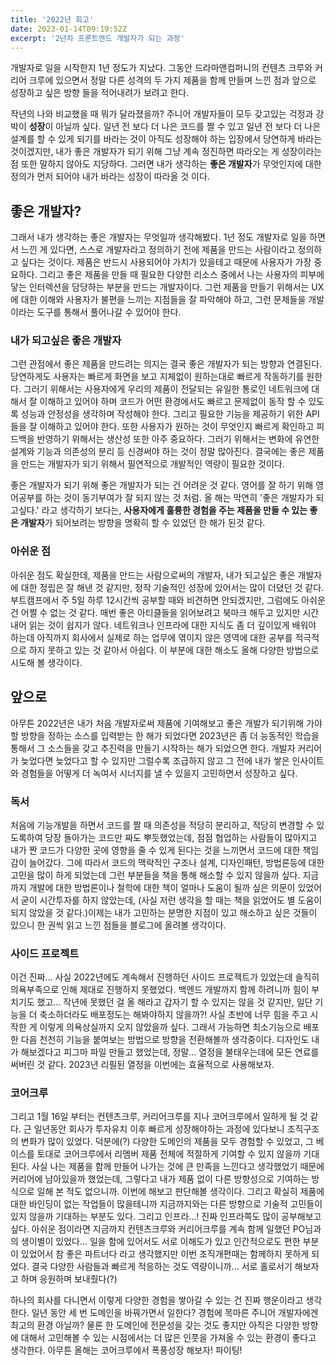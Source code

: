 ```yaml
---
title: '2022년 회고'
date: 2023-01-14T09:19:52Z
excerpt: '2년차 프론트엔드 개발자가 되는 과정'
---
```


개발자로 일을 시작한지 1년 정도가 지났다. 그동안 드라마앤컴퍼니의 컨텐츠 크루와 커리어 크루에 있으면서 정말 다른 성격의 두 가지 제품을 함께 만들며 느낀 점과 앞으로 성장하고 싶은 방향 들을 적어내려가 보려고 한다.

작년의 나와 비교했을 때 뭐가 달라졌을까? 주니어 개발자들이 모두 갖고있는 걱정과 강박이 **성장**이 아닐까 싶다. 일년 전 보다 더 나은 코드를 짤 수 있고 일년 전 보다 더 나은 설계를 할 수 있게 되기를 바라는 것이 아직도 성장해야 하는 입장에서 당연하게 바라는 것이겠지만, 내가 좋은 개발자가 되기 위해 그냥 계속 정진하면 따라오는 게 성장이라는 점 또한 말하지 않아도 지당하다. 그러면 내가 생각하는 **좋은 개발자**가 무엇인지에 대한 정의가 먼저 되어야 내가 바라는 성장이 따라올 것 이다.

## 좋은 개발자?

그래서 내가 생각하는 좋은 개발자는 무엇일까 생각해봤다. 1년 정도 개발자로 일을 하면서 느낀 게 있다면, 스스로 개발자라고 정의하기 전에 제품을 만드는 사람이라고 정의하고 싶다는 것이다. 제품은 반드시 사용되어야 가치가 있을테고 때문에 사용자가 가장 중요하다. 그리고 좋은 제품을 만들 때 필요한 다양한 리소스 중에서 나는 사용자의 피부에 닿는 인터렉션을 담당하는 부분을 만드는 개발자이다. 그런 제품을 만들기 위해서는 UX에 대한 이해와 사용자가 불편을 느끼는 지점들을 잘 파악해야 하고, 그런 문제들을 개발이라는 도구를 통해서 풀어나갈 수 있어야 한다.

### 내가 되고싶은 좋은 개발자

그런 관점에서 좋은 제품을 만드려는 의지는 결국 좋은 개발자가 되는 방향과 연결된다. 당연하게도 사용자는 빠르게 화면을 보고 지체없이 원하는대로 빠르게 작동하기를 원한다. 그러기 위해서는 사용자에게 우리의 제품이 전달되는 유일한 통로인 네트워크에 대해서 잘 이해하고 있어야 하며 코드가 어떤 환경에서도 빠르고 문제없이 동작 할 수 있도록 성능과 안정성을 생각하며 작성해야 한다. 그리고 필요한 기능을 제공하기 위한 API들을 잘 이해하고 있어야 한다. 또한 사용자가 원하는 것이 무엇인지 빠르게 확인하고 피드백을 반영하기 위해서는 생산성 또한 아주 중요하다. 그러기 위해서는 변화에 유연한 설계와 기능과 의존성의 분리 등 신경써야 하는 것이 정말 많아진다. 결국에는 좋은 제품을 만드는 개발자가 되기 위해서 필연적으로 개발적인 역량이 필요한 것이다.

좋은 개발자가 되기 위해 좋은 개발자가 되는 건 어려운 것 같다. 영어를 잘 하기 위해 영어공부를 하는 것이 동기부여가 잘 되지 않는 것 처럼. 올 해는 막연히 '좋은 개발자가 되고싶다.' 라고 생각하기 보다는, **사용자에게 훌륭한 경험을 주는 제품을 만들 수 있는 좋은 개발자**가 되어보려는 방향을 명확히 할 수 있었던 한 해가 된것 같다.

### 아쉬운 점

아쉬운 점도 확실한데, 제품을 만드는 사람으로써의 개발자, 내가 되고싶은 좋은 개발자에 대한 정립은 잘 해낸 것 같지만, 정작 기술적인 성장에 있어서는 많이 더뎠던 것 같다. 부트캠프에서 주 5일 하루 12시간씩 공부할 때와 비견하면 안되겠지만, 그럼에도 아쉬운 건 어쩔 수 없는 것 같다. 매번 좋은 아티클들을 읽어보려고 북마크 해두고 있지만 시간내어 읽는 것이 쉽지가 않다. 네트워크나 인프라에 대한 지식도 좀 더 깊이있게 배워야 하는데 아직까지 회사에서 실제로 하는 업무에 엮이지 않은 영역에 대한 공부를 적극적으로 하지 못하고 있는 것 같아서 아쉽다. 이 부분에 대한 해소도 올해 다양한 방법으로 시도해 볼 생각이다.

## 앞으로

아무튼 2022년은 내가 처음 개발자로써 제품에 기여해보고 좋은 개발가 되기위해 가야할 방향을 정하는 소스를 입력받는 한 해가 되었다면 2023년은 좀 더 능동적인 학습을 통해서 그 소스들을 갖고 추진력을 만들기 시작하는 해가 되었으면 한다. 개발자 커리어가 늦었다면 늦었다고 할 수 있지만 그럴수록 조급하지 않고 그 전에 내가 쌓은 인사이트와 경험들을 어떻게 더 녹여서 시너지를 낼 수 있을지 고민하면서 성장하고 싶다.

### 독서

처음에 기능개발을 하면서 코드를 짤 때 의존성을 적당히 분리하고, 적당히 변경할 수 있도록하여 당장 돌아가는 코드만 짜도 뿌듯했었는데, 점점 협업하는 사람들이 많아지고 내가 짠 코드가 다양한 곳에 영향을 줄 수 있게 된다는 것을 느끼면서 코드에 대한 책임감이 늘어갔다. 그에 따라서 코드의 맥락적인 구조나 설계, 디자인패턴, 방법론등에 대한 고민을 많이 하게 되었는데 그런 부분들을 책을 통해 해소할 수 있지 않을까 싶다. 지금까지 개발에 대한 방법론이나 철학에 대한 책이 얼마나 도움이 될까 싶은 의문이 있었어서 굳이 시간투자를 하지 않았는데, (사실 저런 생각을 할 때는 책을 읽었어도 별 도움이 되지 않았을 것 같다.)이제는 내가 고민하는 분명한 지점이 있고 해소하고 싶은 것들이 있으니 한 권씩 읽고 느낀 점들을 블로그에 올려볼 생각이다.

### 사이드 프로젝트

이건 진짜... 사실 2022년에도 계속해서 진행하던 사이드 프로젝트가 있었는데 솔직히 의욕부족으로 인해 제대로 진행하지 못했었다. 백엔드 개발까지 함께 하려니까 힘이 부치기도 했고... 작년에 못했던 걸 올 해라고 갑자기 할 수 있지는 않을 것 같지만, 일단 기능을 더 축소하더라도 배포정도는 해봐야하지 않을까?! 사실 초반에 너무 힘을 주고 시작한 게 이렇게 의욕상실까지 오지 않았을까 싶다. 그래서 가능하면 최소기능으로 배포 한 다음 천천히 기능을 붙여보는 방법으로 방향을 전환해볼까 생각중이다. 디자인도 내가 해보겠다고 피그마 파일 만들고 했었는데, 정말... 열정을 불태우는데에 모든 연료를 써버린 것 같다. 2023년 리필된 열정을 이번에는 효율적으로 사용해보자.

### 코어크루

그리고 1월 16일 부터는 컨텐츠크루, 커리어크루를 지나 코어크루에서 일하게 될 것 같다. 근 일년동안 회사가 투자유치 이후 빠르게 성장해야하는 과정에 있다보니 조직구조의 변화가 많이 있었다. 덕분에(?) 다양한 도메인의 제품을 모두 경험할 수 있었고, 그 베이스를 토대로 코어크루에서 리멤버 제품 전체에 적절하게 기여할 수 있지 않을까 기대된다. 사실 나는 제품을 함께 만들어 나가는 것에 큰 만족을 느낀다고 생각했었기 때문에 커리어에 남아있을까 했었는데, 그렇다고 내가 제품 없이 다른 방향성으로 기여하는 방식으로 일해 본 적도 없으니까. 이번에 해보고 판단해볼 생각이다. 그리고 확실히 제품에 대한 바인딩이 없는 작업들이 많을테니까 지금까지와는 다른 방향으로 기술적 고민들이 있지 않을까 기대하는 부분도 있다. 그리고 인프라...! 진짜 인프라쪽도 많이 공부해보고 싶다. 아쉬운 점이라면 지금까지 컨텐츠크루와 커리어크루를 계속 함께 일했던 PO님과의 생이별이 있었다... 일을 함에 있어서도 서로 이해도가 있고 인간적으로도 편한 부분이 있었어서 참 좋은 파트너다 라고 생각했지만 이번 조직개편때는 함께하지 못하게 되었다. 결국 다양한 사람들과 빠르게 적응하는 것도 역량이니까... 서로 홀로서기 해보자고 하며 응원하며 보내줬다(?)

하나의 회사를 다니면서 이렇게 다양한 경험을 쌓아갈 수 있는 건 진짜 행운이라고 생각한다. 일년 동안 세 번 도메인을 바꿔가면서 일한다? 경험에 목마른 주니어 개발자에겐 최고의 환경 아닐까? 물론 한 도메인에 전문성을 갖는 것도 좋지만 아직은 다양한 방향에 대해서 고민해볼 수 있는 시점에서는 더 많은 인풋을 가져올 수 있는 환경이 좋다고 생각한다. 아무튼 올해는 코어크루에서 폭풍성장 해보자! 파이팅!

